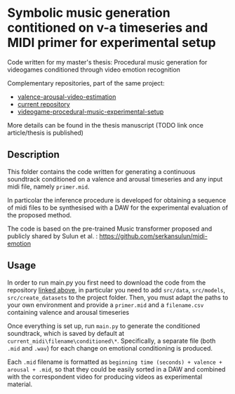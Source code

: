 # Symbolic music generation contitioned on v-a timeseries and MIDI primer for experimental setup
Code written for my master's thesis: Procedural music generation for videogames conditioned through video emotion recognition

Complementary repositories, part of the same project:
-  [valence-arousal-video-estimation](https://github.com/FrancescoZumo/valence-arousal-video-estimation)
-  [current repository](https://github.com/FrancescoZumo/midi-emotion-primer-continuation)
-  [videogame-procedural-music-experimental-setup](https://github.com/FrancescoZumo/videogame-procedural-music-experimental-setup)


More details can be found in the thesis manuscript (TODO link once article/thesis is published)

## Description

This folder contains the code written for generating a continuous soundtrack conditioned on a valence and arousal timeseries and any input midi file, namely `primer.mid`.

In particolar the inference procedure is developed for obtaining a sequence of midi files to be synthesised with a DAW for the experimental evaluation of the proposed method. 

The code is based on the pre-trained Music transformer proposed and publicly shared by Sulun et al. : https://github.com/serkansulun/midi-emotion


## Usage

In order to run main.py you first need to download the code from the repository [linked above](https://github.com/serkansulun/midi-emotion), in particular you need to add `src/data`, `src/models`, `src/create_datasets` to the project folder. Then, you must adapt the paths to your own environment and provide a `primer.mid` and a `filename.csv` containing valence and arousal timeseries 

Once everything is set up, run `main.py` to generate the conditioned soundtrack, which is saved by default at `current_midi\filename\conditioned\*`. Specifically, a separate file (both `.mid` and `.wav`) for each change on emotional conditioning is produced. 

Each `.mid` filename is formatted as `beginning time (seconds) + valence + arousal + .mid`, so that they could be easily sorted in a DAW and combined with the correspondent video for producing videos as experimental material.

